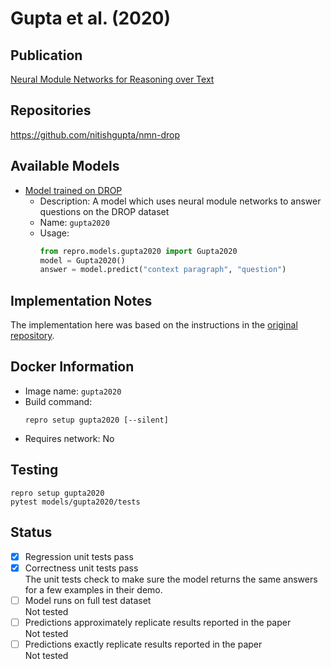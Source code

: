 # Gupta et al. (2020)

## Publication
[Neural Module Networks for Reasoning over Text](https://arxiv.org/abs/1912.04971)

## Repositories
https://github.com/nitishgupta/nmn-drop

## Available Models
- [Model trained on DROP](https://drive.google.com/drive/folders/1N1gCOJPndF2BHOMU-igV3X_SCdizGFbf)
  - Description: A model which uses neural module networks to answer questions on the DROP dataset 
  - Name: `gupta2020`
  - Usage:
    ```python
    from repro.models.gupta2020 import Gupta2020
    model = Gupta2020()
    answer = model.predict("context paragraph", "question")
    ```
    
## Implementation Notes
The implementation here was based on the instructions in the [original repository](https://github.com/nitishgupta/nmn-drop).
    
## Docker Information
- Image name: `gupta2020`
- Build command:
  ```
  repro setup gupta2020 [--silent]
  ```
- Requires network: No
  
## Testing
```
repro setup gupta2020
pytest models/gupta2020/tests
```

## Status
- [x] Regression unit tests pass  
- [x] Correctness unit tests pass  
The unit tests check to make sure the model returns the same answers for a few examples in their demo.
- [ ] Model runs on full test dataset  
Not tested
- [ ] Predictions approximately replicate results reported in the paper  
Not tested
- [ ] Predictions exactly replicate results reported in the paper  
Not tested
